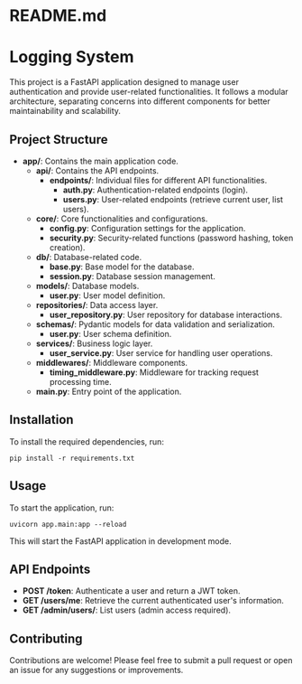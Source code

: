 # README.md

# Logging System

This project is a FastAPI application designed to manage user authentication and provide user-related functionalities. It follows a modular architecture, separating concerns into different components for better maintainability and scalability.

## Project Structure

- **app/**: Contains the main application code.
  - **api/**: Contains the API endpoints.
    - **endpoints/**: Individual files for different API functionalities.
      - **auth.py**: Authentication-related endpoints (login).
      - **users.py**: User-related endpoints (retrieve current user, list users).
  - **core/**: Core functionalities and configurations.
    - **config.py**: Configuration settings for the application.
    - **security.py**: Security-related functions (password hashing, token creation).
  - **db/**: Database-related code.
    - **base.py**: Base model for the database.
    - **session.py**: Database session management.
  - **models/**: Database models.
    - **user.py**: User model definition.
  - **repositories/**: Data access layer.
    - **user_repository.py**: User repository for database interactions.
  - **schemas/**: Pydantic models for data validation and serialization.
    - **user.py**: User schema definition.
  - **services/**: Business logic layer.
    - **user_service.py**: User service for handling user operations.
  - **middlewares/**: Middleware components.
    - **timing_middleware.py**: Middleware for tracking request processing time.
  - **main.py**: Entry point of the application.

## Installation

To install the required dependencies, run:

```
pip install -r requirements.txt
```

## Usage

To start the application, run:

```
uvicorn app.main:app --reload
```

This will start the FastAPI application in development mode.

## API Endpoints

- **POST /token**: Authenticate a user and return a JWT token.
- **GET /users/me**: Retrieve the current authenticated user's information.
- **GET /admin/users/**: List users (admin access required).

## Contributing

Contributions are welcome! Please feel free to submit a pull request or open an issue for any suggestions or improvements.

